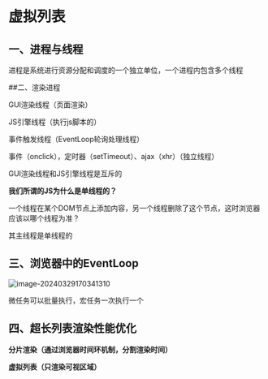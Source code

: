 # 虚拟列表

## 一、进程与线程

进程是系统进行资源分配和调度的一个独立单位，一个进程内包含多个线程

##二、渲染进程

GUI渲染线程（页面渲染）

JS引擎线程（执行js脚本的）

事件触发线程（EventLoop轮询处理线程）

事件（onclick），定时器（setTimeout）、ajax（xhr）（独立线程）

GUI渲染线程和JS引擎线程是互斥的

**我们所谓的JS为什么是单线程的？**

一个线程在某个DOM节点上添加内容，另一个线程删除了这个节点，这时浏览器应该以哪个线程为准？

其主线程是单线程的

## 三、浏览器中的EventLoop

![image-20240329170341310](C:\Users\pc\Desktop\Front_study\virtual_list\assets\image-20240329170341310.png)

微任务可以批量执行，宏任务一次执行一个

## 四、超长列表渲染性能优化

**分片渲染（通过浏览器时间环机制，分割渲染时间）**

**虚拟列表（只渲染可视区域）**





